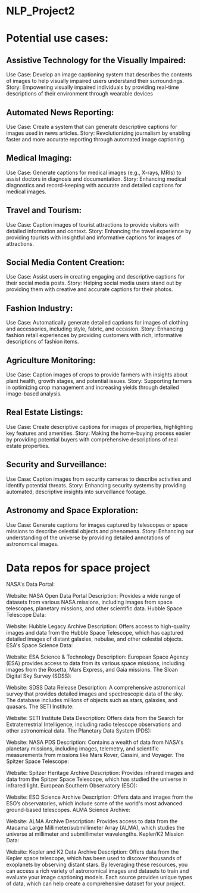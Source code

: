 # NLP_Project2

# Potential use cases:

## Assistive Technology for the Visually Impaired:

Use Case: Develop an image captioning system that describes the contents of images to help visually impaired users understand their surroundings.
Story: Empowering visually impaired individuals by providing real-time descriptions of their environment through wearable devices


## Automated News Reporting:

Use Case: Create a system that can generate descriptive captions for images used in news articles.
Story: Revolutionizing journalism by enabling faster and more accurate reporting through automated image captioning.

## Medical Imaging:

Use Case: Generate captions for medical images (e.g., X-rays, MRIs) to assist doctors in diagnosis and documentation.
Story: Enhancing medical diagnostics and record-keeping with accurate and detailed captions for medical images.

## Travel and Tourism:

Use Case: Caption images of tourist attractions to provide visitors with detailed information and context.
Story: Enhancing the travel experience by providing tourists with insightful and informative captions for images of attractions.

## Social Media Content Creation:

Use Case: Assist users in creating engaging and descriptive captions for their social media posts.
Story: Helping social media users stand out by providing them with creative and accurate captions for their photos.

## Fashion Industry:

Use Case: Automatically generate detailed captions for images of clothing and accessories, including style, fabric, and occasion.
Story: Enhancing fashion retail experiences by providing customers with rich, informative descriptions of fashion items.

## Agriculture Monitoring:

Use Case: Caption images of crops to provide farmers with insights about plant health, growth stages, and potential issues.
Story: Supporting farmers in optimizing crop management and increasing yields through detailed image-based analysis.

## Real Estate Listings:

Use Case: Create descriptive captions for images of properties, highlighting key features and amenities.
Story: Making the home-buying process easier by providing potential buyers with comprehensive descriptions of real estate properties.

## Security and Surveillance:

Use Case: Caption images from security cameras to describe activities and identify potential threats.
Story: Enhancing security systems by providing automated, descriptive insights into surveillance footage.

## Astronomy and Space Exploration:

Use Case: Generate captions for images captured by telescopes or space missions to describe celestial objects and phenomena.
Story: Enhancing our understanding of the universe by providing detailed annotations of astronomical images.

# Data repos for space project 

NASA's Data Portal:

Website: NASA Open Data Portal
Description: Provides a wide range of datasets from various NASA missions, including images from space telescopes, planetary missions, and other scientific data.
Hubble Space Telescope Data:

Website: Hubble Legacy Archive
Description: Offers access to high-quality images and data from the Hubble Space Telescope, which has captured detailed images of distant galaxies, nebulae, and other celestial objects.
ESA's Space Science Data:

Website: ESA Science & Technology
Description: European Space Agency (ESA) provides access to data from its various space missions, including images from the Rosetta, Mars Express, and Gaia missions.
The Sloan Digital Sky Survey (SDSS):

Website: SDSS Data Release
Description: A comprehensive astronomical survey that provides detailed images and spectroscopic data of the sky. The database includes millions of objects such as stars, galaxies, and quasars.
The SETI Institute:

Website: SETI Institute Data
Description: Offers data from the Search for Extraterrestrial Intelligence, including radio telescope observations and other astronomical data.
The Planetary Data System (PDS):

Website: NASA PDS
Description: Contains a wealth of data from NASA's planetary missions, including images, telemetry, and scientific measurements from missions like Mars Rover, Cassini, and Voyager.
The Spitzer Space Telescope:

Website: Spitzer Heritage Archive
Description: Provides infrared images and data from the Spitzer Space Telescope, which has studied the universe in infrared light.
European Southern Observatory (ESO):

Website: ESO Science Archive
Description: Offers data and images from the ESO’s observatories, which include some of the world's most advanced ground-based telescopes.
ALMA Science Archive:

Website: ALMA Archive
Description: Provides access to data from the Atacama Large Millimeter/submillimeter Array (ALMA), which studies the universe at millimeter and submillimeter wavelengths.
Kepler/K2 Mission Data:

Website: Kepler and K2 Data Archive
Description: Offers data from the Kepler space telescope, which has been used to discover thousands of exoplanets by observing distant stars.
By leveraging these resources, you can access a rich variety of astronomical images and datasets to train and evaluate your image captioning models. Each source provides unique types of data, which can help create a comprehensive dataset for your project.
